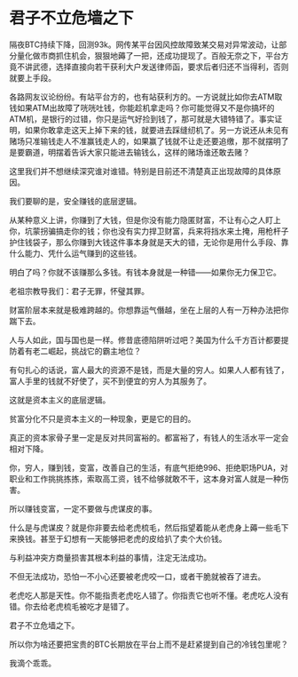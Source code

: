 # 君子不立危墙之下

隔夜BTC持续下降，回测93k。网传某平台因风控故障致某交易对异常波动，让部分量化做市商抓住机会，狠狠地薅了一把，还成功提现了。百般无奈之下，平台方竟不讲武德，选择直接向若干获利大户发送律师函，要求后者归还不当得利，否则就要上手段。

各路网友议论纷纷。有站平台方的，也有站获利方的。一方说就比如你去ATM取钱如果ATM出故障了咣咣吐钱，你能趁机拿走吗？你可能觉得又不是你搞坏的ATM机，是银行的过错，你只是运气好捡到钱了，那可就是大错特错了。事实证明，如果你敢拿走这天上掉下来的钱，就要进去踩缝纫机了。另一方说还从未见有赌场只准输钱走人不准赢钱走人的，如果赢了钱就不让走还要追缴，那不就摆明了是要霸道，明摆着告诉大家只能进去输钱么，这样的赌场谁还敢去赌？

这里我们并不想继续深究谁对谁错。特别是目前还不清楚真正出现故障的具体原因。

我们要聊的是，安全赚钱的底层逻辑。

从某种意义上讲，你赚到了大钱，但是你没有能力隐匿财富，不让有心之人盯上你，坑蒙拐骗搞走你的钱；你也没有实力捍卫财富，兵来将挡水来土掩，用枪杆子护住钱袋子，那么你赚到大钱这件事本身就是天大的错，无论你是用什么手段、靠什么能力、凭什么运气赚到的这些钱。

明白了吗？你就不该赚那么多钱。有钱本身就是一种错——如果你无力保卫它。

老祖宗教导我们：君子无罪，怀璧其罪。

财富阶层本来就是极难跨越的。你想靠运气僭越，坐在上层的人有一万种办法把你踹下去。

人与人如此，国与国也是一样。修昔底德陷阱听过吧？美国为什么千方百计都要提防着有老二崛起，挑战它的霸主地位？

有句扎心的话说，富人最大的资源不是钱，而是大量的穷人。如果人人都有钱了，富人手里的钱就不好使了，买不到便宜的穷人为其服务了。

这就是资本主义的底层逻辑。

贫富分化不只是资本主义的一种现象，更是它的目的。

真正的资本家骨子里一定是反对共同富裕的。都富裕了，有钱人的生活水平一定会相对下降。

你，穷人，赚到钱，变富，改善自己的生活，有底气拒绝996、拒绝职场PUA，对职业和工作挑挑拣拣，索取高工资，钱不给够就敢不干，这本身对富人就是一种伤害。

所以赚钱变富，一定不要做与虎谋皮的事。

什么是与虎谋皮？就是你非要去给老虎梳毛，然后指望着能从老虎身上薅一些毛下来换钱。甚至于幻想有一天能够把老虎的皮给扒了卖个大价钱。

与利益冲突方商量损害其根本利益的事情，注定无法成功。

不但无法成功，恐怕一不小心还要被老虎咬一口，或者干脆就被吞了进去。

老虎吃人那是天性。你不能指责老虎吃人错了。你指责它也听不懂。老虎吃人没有错。你去给老虎梳毛被吃才是错了。

君子不立危墙之下。

所以你为啥还要把宝贵的BTC长期放在平台上而不是赶紧提到自己的冷钱包里呢？

我滴个乖乖。
